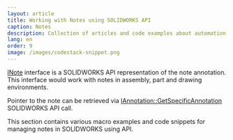 ```yaml
---
layout: article
title: Working with Notes using SOLIDWORKS API
caption: Notes
description: Collection of articles and code examples about automation of SOLIDWORKS notes annotations
lang: en
order: 9
image: /images/codestack-snippet.png
---
```

[INote](http://help.solidworks.com/2018/english/api/sldworksapi/SolidWorks.Interop.sldworks~SolidWorks.Interop.sldworks.INote.html) interface is a SOLIDWORKS API representation of the note annotation. This interface would work with notes in assembly, part and drawing environments.

Pointer to the note can be retrieved via [IAnnotation::GetSpecificAnnotation](http://help.solidworks.com/2018/english/api/sldworksapi/solidworks.interop.sldworks~solidworks.interop.sldworks.iannotation~getspecificannotation.html) SOLIDWORKS API call.

This section contains various macro examples and code snippets for managing notes in SOLIDWORKS using API.